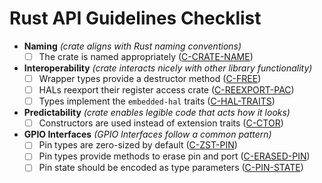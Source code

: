 # Rust API Guidelines Checklist

- **Naming** *(crate aligns with Rust naming conventions)*
  - [ ] The crate is named appropriately ([C-CRATE-NAME])
- **Interoperability** *(crate interacts nicely with other library functionality)*
  - [ ] Wrapper types provide a destructor method ([C-FREE])
  - [ ] HALs reexport their register access crate ([C-REEXPORT-PAC])
  - [ ] Types implement the `embedded-hal` traits ([C-HAL-TRAITS])
- **Predictability** *(crate enables legible code that acts how it looks)*
  - [ ] Constructors are used instead of extension traits ([C-CTOR])
- **GPIO Interfaces** *(GPIO Interfaces follow a common pattern)*
  - [ ] Pin types are zero-sized by default ([C-ZST-PIN])
  - [ ] Pin types provide methods to erase pin and port ([C-ERASED-PIN])
  - [ ] Pin state should be encoded as type parameters ([C-PIN-STATE])

[C-CRATE-NAME]: naming.html#c-crate-name

[C-FREE]: interoperability.html#c-free
[C-REEXPORT-PAC]: interoperability.html#c-reexport-pac
[C-HAL-TRAITS]: interoperability.html#c-hal-traits

[C-CTOR]: predictability.html#c-ctor

[C-ZST-PIN]: gpio.md#c-zst-pin
[C-ERASED-PIN]: gpio.md#c-erased-pin
[C-PIN-STATE]: gpio.md#c-pin-state
